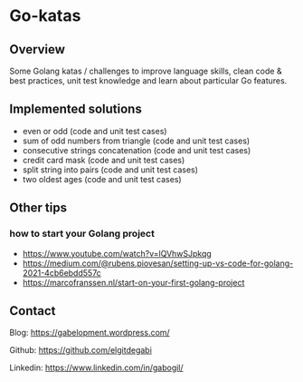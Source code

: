# Go-katas
## Overview
Some Golang katas / challenges to improve language skills, clean code & best practices, unit test knowledge and learn about particular Go features.
## Implemented solutions
* even or odd (code and unit test cases)
* sum of odd numbers from triangle (code and unit test cases)
* consecutive strings concatenation (code and unit test cases)
* credit card mask (code and unit test cases)
* split string into pairs (code and unit test cases)
* two oldest ages (code and unit test cases)
## Other tips
### how to start your Golang project
* https://www.youtube.com/watch?v=lQVhwSJpkqg
* https://medium.com/@rubens.piovesan/setting-up-vs-code-for-golang-2021-4cb6ebdd557c
* https://marcofranssen.nl/start-on-your-first-golang-project
## Contact
Blog: https://gabelopment.wordpress.com/

Github: https://github.com/elgitdegabi

Linkedin: https://www.linkedin.com/in/gabogil/
